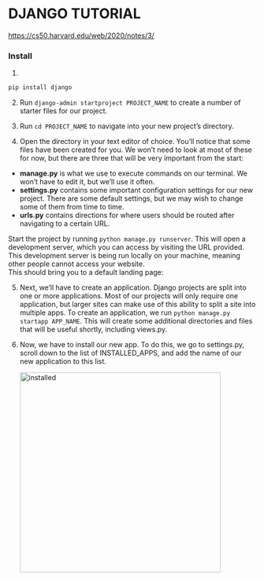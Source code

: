 # DJANGO TUTORIAL
https://cs50.harvard.edu/web/2020/notes/3/
### Install 
1)
```html
pip install django
```

2) Run ``` django-admin startproject PROJECT_NAME ``` to create a number of starter files for our project.  

3) Run ``` cd PROJECT_NAME ``` to navigate into your new project’s directory.  

4) Open the directory in your text editor of choice. You’ll notice that some files have been created for you. We won’t need to look at most of these for now, but there are three that will be very important from the start:  

- **manage.py** is what we use to execute commands on our terminal. We won’t have to edit it, but we’ll use it often.
- **settings.py** contains some important configuration settings for our new project. There are some default settings, but we may wish to change some of them from time to time.
- **urls.py** contains directions for where users should be routed after navigating to a certain URL.
  
Start the project by running ``` python manage.py runserver ```. This will open a development server, which you can access by visiting the URL provided. This development server is being run locally on your machine, meaning other people cannot access your website.  
This should bring you to a default landing page:  

5) Next, we’ll have to create an application. Django projects are split into one or more applications. Most of our projects will only require one application, but larger sites can make use of this ability to split a site into multiple apps.
To create an application, we run ``` python manage.py startapp APP_NAME ```. This will create some additional directories and files that will be useful shortly, including views.py.

6) Now, we have to install our new app. To do this, we go to settings.py, scroll down to the list of INSTALLED_APPS, and add the name of our new application to this list.
   
   <img width="407" alt="installed" src="https://github.com/Ligohtml/djangotutorial/assets/150527102/9523886a-140c-4115-9bb0-b6616ec0e92d">
